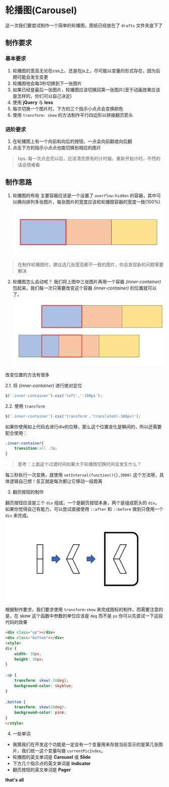 # 轮播图(Carousel)

这一次我们要尝试制作一个简单的轮播图，图纸已经放在了 `drafts` 文件夹底下了

## 制作要求

### 基本要求

1. 轮播图的宽高无论在css上、还是在js上，尽可能以变量的形式存在，因为后期可能会发生变更
2. 轮播图他会每3秒切换到下一张图片
3. 如果已经是最后一张图片，轮播图应该切换回第一张图片(至于动画效果应该是怎样的，你们可以自己决定)
4. 使用 **jQuery** 与 **less**
5. 每次切换一个图片时，下方的三个指示小点点会变换颜色
6. 使用 `transform: skew` 的方法制作平行四边形以拼接翻页箭头

### 进阶要求

1. 在轮播图上有一个向前和向后的按钮，一点会向前翻或向后翻
2. 点击下方的指示小点点也能切换到相应的图片

> tips: 每一次点击完以后，应该清空原有的计时器，重新开始计时，不然的话会很难看

## 制作思路

1. 轮播图的布局
主要容器应该是一个设置了 `overflow:hidden` 的容器，其中可以横向排列多张图片，每张图片的宽度应该和轮播图容器的宽度一致(100%)
![轮播图的布局](drafts/imgs/note-1.png)

> 在制作轮播图时，建议选几张宽高都不一致的图片，你会发现新的问题需要解决

2. 轮播图怎么会动呢？
我们将上图中三张图片再用一个容器 *(inner-container)* 包起来，我们每一次只需要改变这个容器 *(inner-container)* 的位置就可以了。
![轮播图动的原理](drafts/imgs/note-2.png)

改变位置的方法有很多

  2.1. 将 *(inner-container)* 进行绝对定位

```js
$('.inner-container').css('left','-100px');
```
  2.2. 使用 `transform`

```js
$('.inner-container').css('transform','translateX(-100px)');
```
如果你使用如上代码去进行div的位移，那么这个位置变化是瞬间的，所以还需要配合使用：

```css
.inner-container{
    transition:all .3s;
}
```

> 思考：上面这个过渡时间如果大于轮播图切换时间会发生什么？

每三秒执行一次变换，就使用 `setInterval(function(){},3000)` 这个方法呀，具体逻辑自己想！反正就是每次都让它移动一段距离

3. 翻页按钮的制作

翻页按钮应该是三个 `div` 组成，一个是翻页按钮本身，两个是组成箭头的 `div`。
如果你觉得自己有能力，可以尝试直接使用 `::after` 和 `::before` 做到只使用一个 `div` 来完成。
![翻页按钮的原理](drafts/imgs/note-3.png)

根据制作要求，我们要求使用 `transform:skew` 来完成图标的制作，而需要注意的是，在 skew 这个函数中参数的单位应该是 `deg` 而不是 `px`
你可以先尝试一下这段代码的效果

```html
<div class="up"></div>
<div class="bottom"></div>
<style>
div {
    width: 10px;
    height: 30px;
}

.up {
    transform: skew(-20deg);
    background-color: skyblue;
}

.bottom {
    transform: skew(20deg); 
    background-color: pink;
}
</style>
```

4. 一些单词

- 我猜我们在开发这个功能是一定会有一个变量用来存放当前显示的是第几张图片，我们统一这个变量叫做 `currentPicIndex`。
- 轮播图的英文单词是 **Carousel** 或 **Slide**
- 下方几个指示点的英文单词是 **Indicator**
- 翻页按钮的英文单词是 **Pager**

**that's all**
